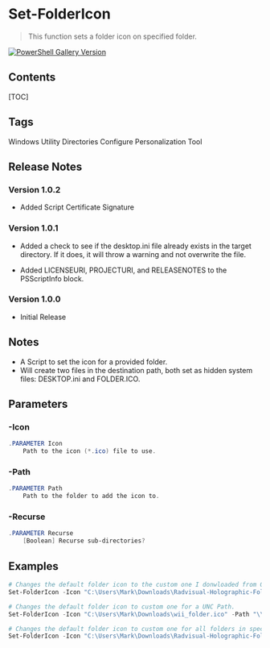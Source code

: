 # Set-FolderIcon

> This function sets a folder icon on specified folder.

[![PowerShell Gallery Version](https://img.shields.io/powershellgallery/v/Set-FolderIcon?include_prereleases)](https://www.powershellgallery.com/packages/Set-FolderIcon/)

## Contents

[TOC]

## Tags

Windows Utility Directories Configure Personalization Tool

## Release Notes

### Version 1.0.2

- Added Script Certificate Signature

### Version 1.0.1

- Added a check to see if the desktop.ini file already exists in the target directory.
        If it does, it will throw a warning and not overwrite the file.

- Added LICENSEURI, PROJECTURI, and RELEASENOTES to the PSScriptInfo block.

### Version 1.0.0

- Initial Release

## Notes

- A Script to set the icon for a provided folder.
- Will create two files in the destination path, both set as hidden system files: DESKTOP.ini and FOLDER.ICO.

## Parameters

### -Icon

```powershell
.PARAMETER Icon
    Path to the icon (*.ico) file to use.
```

### -Path

```powershell
.PARAMETER Path
    Path to the folder to add the icon to.
```

### -Recurse

```powershell
.PARAMETER Recurse
    [Boolean] Recurse sub-directories?
```

## Examples

```powershell
# Changes the default folder icon to the custom one I donwloaded from Google Images.
Set-FolderIcon -Icon "C:\Users\Mark\Downloads\Radvisual-Holographic-Folder.ico" -Path "C:\Users\Mark"
```

```powershell
# Changes the default folder icon to custom one for a UNC Path.
Set-FolderIcon -Icon "C:\Users\Mark\Downloads\wii_folder.ico" -Path "\\FAMILY\Media\Wii"
```

```powershell
# Changes the default folder icon to custom one for all folders in specified folder and that folder itself.
Set-FolderIcon -Icon "C:\Users\Mark\Downloads\Radvisual-Holographic-Folder.ico" -Path "C:\Test" -Recurse
```

